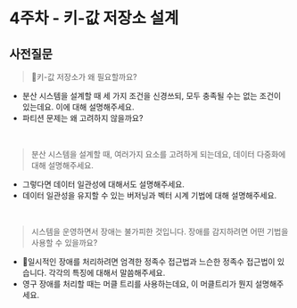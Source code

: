 # 4주차 - 키-값 저장소 설계

## 사전질문

> 키-값 저장소가 왜 필요할까요?
  - 분산 시스템을 설계할 때 세 가지 조건을 신경쓰되, 모두 충족될 수는 없는 조건이 있는데요. 이에 대해 설명해주세요.
  - 파티션 문제는 왜 고려하지 않을까요?

<br>

> 분산 시스템을 설계할 때, 여러가지 요소를 고려하게 되는데요, 데이터 다중화에 대해 설명해주세요.
  - 그렇다면 데이터 일관성에 대해서도 설명해주세요.
  - 데이터 일관성을 유지할 수 있는 버저닝과 벡터 시계 기법에 대해 설명해주세요.

<br>

> 시스템을 운영하면서 장애는 불가피한 것입니다. 장애를 감지하려면 어떤 기법을 사용할 수 있을까요?
  - 일시적인 장애를 처리하려면 엄격한 정족수 접근법과 느슨한 정족수 접근법이 있습니다. 각각의 특징에 대해서 말씀해주세요.
  - 영구 장애를 처리할 때는 머클 트리를 사용하는데요, 이 머클트리가 뭔지 설명해주세요.
